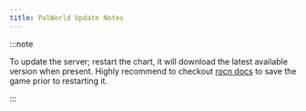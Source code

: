```yaml
---
title: PalWorld Update Notes
---
```


:::note

To update the server; restart the chart, it will download the latest available version when present. Highly recommend to checkout [rocn docs](./rcon_notes.md) to save the game prior to restarting it.

:::
